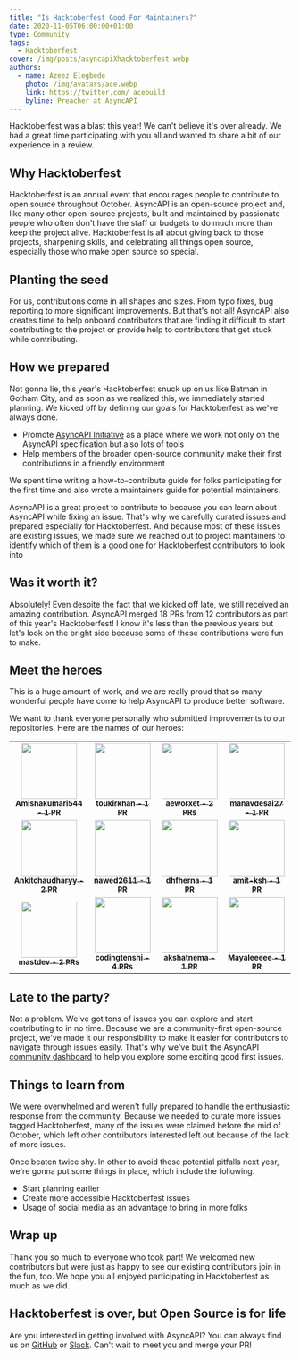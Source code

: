 ```yaml
---
title: "Is Hacktoberfest Good For Maintainers?"
date: 2020-11-05T06:00:00+01:00
type: Community
tags:
  - Hacktoberfest
cover: /img/posts/asyncapiXhacktoberfest.webp
authors:
  - name: Azeez Elegbede
    photo: /img/avatars/ace.webp
    link: https://twitter.com/_acebuild
    byline: Preacher at AsyncAPI
---
```


Hacktoberfest was a blast this year! We can't believe it's over already. We had a great time participating with you all and wanted to share a bit of our experience in a review.

## Why Hacktoberfest

Hacktoberfest is an annual event that encourages people to contribute to open source throughout October. AsyncAPI is an open-source project and, like many other open-source projects, built and maintained by passionate people who often don't have the staff or budgets to do much more than keep the project alive. Hacktoberfest is all about giving back to those projects, sharpening skills, and celebrating all things open source, especially those who make open source so special.

## Planting the seed

For us, contributions come in all shapes and sizes. From typo fixes, bug reporting to more significant improvements. But that's not all! AsyncAPI also creates time to help onboard contributors that are finding it difficult to start contributing to the project or provide help to contributors that get stuck while contributing. 

## How we prepared

Not gonna lie, this year's Hacktoberfest snuck up on us like Batman in Gotham City, and as soon as we realized this, we immediately started planning. We kicked off by defining our goals for Hacktoberfest as we've always done. 

- Promote [AsyncAPI Initiative](https://www.asyncapi.com/) as a place where we work not only on the AsyncAPI specification but also lots of tools
- Help members of the broader open-source community make their first contributions in a friendly environment

We spent time writing a how-to-contribute guide for folks participating for the first time and also wrote a maintainers guide for potential maintainers.

AsyncAPI is a great project to contribute to because you can learn about AsyncAPI while fixing an issue. That's why we carefully curated issues and prepared especially for Hacktoberfest. And because most of these issues are existing issues, we made sure we reached out to project maintainers to identify which of them is a good one for Hacktoberfest contributors to look into

## Was it worth it?

Absolutely! Even despite the fact that we kicked off late, we still received an amazing contribution. AsyncAPI merged 18 PRs from 12 contributors as part of this year's Hacktoberfest! I know it's less than the previous years but let's look on the bright side because some of these contributions were fun to make.

## Meet the heroes

This is a huge amount of work, and we are really proud that so many wonderful people have come to help AsyncAPI to produce better software.

We want to thank everyone personally who submitted improvements to our repositories. Here are the names of our heroes:

<table>
  <tr>
    <td align="center">
      <a href="https://github.com/Amishakumari544">
        <img src="https://avatars.githubusercontent.com/u/49230384?v=4" width="100px;" alt=""/>
        <br />
        <sub>
          <b>
            Amishakumari544 -  1 PR
          </b>
        </sub>
      </a>
    </td>
        <td align="center">
      <a href="https://github.com/toukirkhan">
        <img src="https://avatars.githubusercontent.com/u/88899011?v=4" width="100px;" alt=""/>
        <br />
        <sub>
          <b>
            toukirkhan -  1 PR
          </b>
        </sub>
      </a>
    </td>
     <td align="center">
      <a href="https://github.com/aeworxet">
        <img src="https://avatars.githubusercontent.com/u/16149591?v=4" width="100px;" alt=""/>
        <br />
        <sub>
          <b>
           aeworxet - 2 PRs
          </b>
        </sub>
      </a>
    </td>
         <td align="center">
      <a href="https://github.com/manavdesai27">
        <img src="https://avatars.githubusercontent.com/u/74018438?v=4" width="100px;" alt=""/>
        <br />
        <sub>
          <b>
           manavdesai27 - 1 PR
          </b>
        </sub>
      </a>
    </td>
    </tr>
      <tr>
    <td align="center">
      <a href="https://github.com/Ankitchaudharyy">
        <img src="https://avatars.githubusercontent.com/u/46367738?v=4" width="100px;" alt=""/>
        <br />
        <sub>
          <b>
           Ankitchaudharyy -  2 PR
          </b>
        </sub>
      </a>
    </td>
        <td align="center">
      <a href="https://github.com/nawed2611">
        <img src="https://avatars.githubusercontent.com/u/83456083?v=4" width="100px;" alt=""/>
        <br />
        <sub>
          <b>
            nawed2611 -  1 PR
          </b>
        </sub>
      </a>
    </td>
     <td align="center">
      <a href="https://github.com/dhfherna">
        <img src="https://avatars.githubusercontent.com/u/104927849?v=4" width="100px;" alt=""/>
        <br />
        <sub>
          <b>
           dhfherna - 1 PR
          </b>
        </sub>
      </a>
    </td>
         <td align="center">
      <a href="https://github.com/amit-ksh">
        <img src="https://avatars.githubusercontent.com/u/91947037?v=4" width="100px;" alt=""/>
        <br />
        <sub>
          <b>
           amit-ksh - 1 PR
          </b>
        </sub>
      </a>
    </td>
    </tr>
          <tr>
    <td align="center">
      <a href="https://github.com/mastdev">
        <img src="https://avatars.githubusercontent.com/u/44112399?v=4" width="100px;" alt=""/>
        <br />
        <sub>
          <b>
          mastdev -  2 PRs
          </b>
        </sub>
      </a>
    </td>
        <td align="center">
      <a href="https://github.com/codingtenshi">
        <img src="https://avatars.githubusercontent.com/u/116377630?v=4" width="100px;" alt=""/>
        <br />
        <sub>
          <b>
            codingtenshi -  4 PRs
          </b>
        </sub>
      </a>
    </td>
     <td align="center">
      <a href="https://github.com/akshatnema">
        <img src="https://avatars.githubusercontent.com/u/76521428?v=4" width="100px;" alt=""/>
        <br />
        <sub>
          <b>
           akshatnema - 1 PR
          </b>
        </sub>
      </a>
    </td>
         <td align="center">
      <a href="https://github.com/Mayaleeeee">
        <img src="https://avatars.githubusercontent.com/u/105395613?v=4" width="100px;" alt=""/>
        <br />
        <sub>
          <b>
           Mayaleeeee - 1 PR
          </b>
        </sub>
      </a>
    </td>
    </tr>
</table>

## Late to the party?

Not a problem. We've got tons of issues you can explore and start contributing to in no time. Because we are a community-first open-source project, we've made it our responsibility to make it easier for contributors to navigate through issues easily. That's why we've built the AsyncAPI [community dashboard](https://www.asyncapi.com/community/dashboard) to help you explore some exciting good first issues.

## Things to learn from

We were overwhelmed and weren't fully prepared to handle the enthusiastic response from the community. Because we needed to curate more issues tagged Hacktoberfest, many of the issues were claimed before the mid of October, which left other contributors interested left out because of the lack of more issues.

Once beaten twice shy. In other to avoid these potential pitfalls next year, we're gonna put some things in place, which include the following.

- Start planning earlier
- Create more accessible Hacktoberfest issues
- Usage of social media as an advantage to bring in more folks

## Wrap up

Thank you so much to everyone who took part! We welcomed new contributors but were just as happy to see our existing contributors join in the fun, too. We hope you all enjoyed participating in Hacktoberfest as much as we did.

## Hacktoberfest is over, but Open Source is for life

Are you interested in getting involved with AsyncAPI? You can always find us on [GitHub](https://github.com/asyncapi) or [Slack](https://asyncapi.com/slack-invite). Can't wait to meet you and merge your PR!
